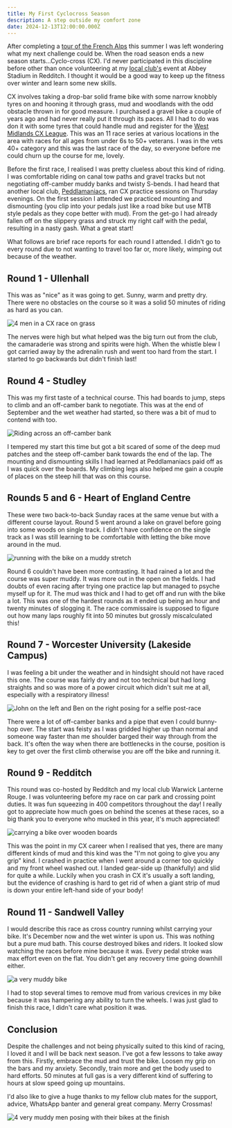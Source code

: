 ```yaml
---
title: My First Cyclocross Season
description: A step outside my comfort zone
date: 2024-12-13T12:00:00.000Z
---
```

After completing a [tour of the French Alps](https://en.wikipedia.org/wiki/Route_des_Grandes_Alpes) this summer I was left wondering what my next challenge could be. When the road season ends a new season starts...Cyclo-cross (CX). I'd never participated in this discipline before other than once volunteering at my [local club's](https://www.wlrcyclingclub.co.uk/) event at Abbey Stadium in Redditch. I thought it would be a good way to keep up the fitness over winter and learn some new skills.

CX involves taking a drop-bar solid frame bike with some narrow knobbly tyres on and hooning it through grass, mud and woodlands with the odd obstacle thrown in for good measure.  I purchased a gravel bike a couple of years ago and had never really put it through its paces.  All I had to do was don it with some tyres that could handle mud and register for the [West Midlands CX League](https://wmccl.co.uk/). This was an 11 race series at various locations in the area with races for all ages from under 6s to 50+ veterans.  I was in the vets 40+ category and this was the last race of the day, so everyone before me could churn up the course for me, lovely.

Before the first race, I realised I was pretty clueless about this kind of riding. I was comfortable riding on canal tow paths and gravel tracks but not negotiating off-camber muddy banks and twisty S-bends.  I had heard that another local club, [Peddlamaniacs](https://www.peddlamaniacs.com/), ran CX practice sessions on Thursday evenings.  On the first session I attended we practiced mounting and dismounting (you clip into your pedals just like a road bike but use MTB style pedals as they cope better with mud).  From the get-go I had already fallen off on the slippery grass and struck my right calf with the pedal, resulting in a nasty gash. What a great start!

What follows are brief race reports for each round I attended. I didn't go to every round due to not wanting to travel too far or, more likely, wimping out because of the weather.

## Round 1 - Ullenhall

This was as "nice" as it was going to get. Sunny, warm and pretty dry. There were no obstacles on the course so it was a solid 50 minutes of riding as hard as you can.

![4 men in a CX race on grass](/images/blog/ben-paddock-strava-profile.jpg "A rare shot of me keeping up with my competitors")

The nerves were high but what helped was the big turn out from the club, the camaraderie was strong and spirits were high. When the whistle blew I got carried away by the adrenalin rush and went too hard from the start. I started to go backwards but didn't finish last!

## Round 4 - Studley

This was my first taste of a technical course. This had boards to jump, steps to climb and an off-camber bank to negotiate. This was at the end of September and the wet weather had started, so there was a bit of mud to contend with too.

![Riding across an off-camber bank](/images/blog/studley.jpg "Taking the completely wrong line here")

I tempered my start this time but got a bit scared of some of the deep mud patches and the steep off-camber bank towards the end of the lap. The mounting and dismounting skills I had learned at Peddlamaniacs paid off as I was quick over the boards. My climbing legs also helped me gain a couple of places on the steep hill that was on this course.

## Rounds 5 and 6 - Heart of England Centre

These were two back-to-back Sunday races at the same venue but with a different course layout. Round 5 went around a lake on gravel before going into some woods on single track. I didn't have confidence on the single track as I was still learning to be comfortable with letting the bike move around in the mud.

![running with the bike on a muddy stretch](/images/blog/ben-paddock-strava-profile-1-.jpg "This became more common as the season went on")

Round 6 couldn't have been more contrasting. It had rained a lot and the course was super muddy. It was more out in the open on the fields. I had doubts of even racing after trying one practice lap but managed to psyche myself up for it. The mud was thick and I had to get off and run with the bike a lot. This was one of the hardest rounds as it ended up being an hour and twenty minutes of slogging it. The race commissaire is supposed to figure out how many laps roughly fit into 50 minutes but grossly miscalculated this!

## Round 7 - Worcester University (Lakeside Campus)

I was feeling a bit under the weather and in hindsight should not have raced this one. The course was fairly dry and not too technical but had long straights and so was more of a power circuit which didn't suit me at all, especially with a respiratory illness! 

![John on the left and Ben on the right posing for a selfie post-race](/images/blog/ben-paddock-strava-profile-3-.jpg "Fellow club member and competitor John feeling the pain of 50 minutes at full gas")

There were a lot of off-camber banks and a pipe that even I could bunny-hop over. The start was feisty as I was gridded higher up than normal and someone way faster than me shoulder barged their way through from the back. It's often the way when there are bottlenecks in the course, position is key to get over the first climb otherwise you are off the bike and running it.

## Round 9 - Redditch

This round was co-hosted by Redditch and my local club Warwick Lanterne Rouge. I was volunteering before my race on car park and crossing point duties. It was fun squeezing in 400 competitors throughout the day! I really got to appreciate how much goes on behind the scenes at these races, so a big thank you to everyone who mucked in this year, it's much appreciated!

![carrying a bike over wooden boards](/images/blog/ben-paddock-strava-profile-2-.jpg "The pros can bunny-hop these, I would end up in hospital")

This was the point in my CX career when I realised that yes, there are many different kinds of mud and this kind was the "I'm not going to give you any grip" kind. I crashed in practice when I went around a corner too quickly and my front wheel washed out. I landed gear-side up (thankfully) and slid for quite a while. Luckily when you crash in CX it's usually a soft landing, but the evidence of crashing is hard to get rid of when a giant strip of mud is down your entire left-hand side of your body!

## Round 11 - Sandwell Valley

I would describe this race as cross country running whilst carrying your bike. It's December now and the wet winter is upon us. This was nothing but a pure mud bath. This course destroyed bikes and riders. It looked slow watching the races before mine because it was. Every pedal stroke was max effort even on the flat. You didn't get any recovery time going downhill either.

![a very muddy bike](/images/blog/ben-paddock-strava-profile-4-.jpg "You spend more time cleaning the bike than riding it")

I had to stop several times to remove mud from various crevices in my bike because it was hampering any ability to turn the wheels. I was just glad to finish this race, I didn't care what position it was.

## Conclusion

Despite the challenges and not being physically suited to this kind of racing, I loved it and I will be back next season. I've got a few lessons to take away from this. Firstly, embrace the mud and trust the bike. Loosen my grip on the bars and my anxiety. Secondly, train more and get the body used to hard efforts. 50 minutes at full gas is a very different kind of suffering to hours at slow speed going up mountains.

I'd also like to give a huge thanks to my fellow club mates for the support, advice, WhatsApp banter and general great company. Merry Crossmas!

![4 very muddy men posing with their bikes at the finish](/images/blog/ben-paddock-strava-profile-5-.jpg "Did someone say mud-life crisis?")
